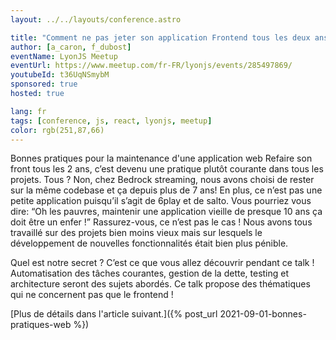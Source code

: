 ```yaml
---
layout: ../../layouts/conference.astro

title: "Comment ne pas jeter son application Frontend tous les deux ans ?"
author: [a_caron, f_dubost]
eventName: LyonJS Meetup
eventUrl: https://www.meetup.com/fr-FR/lyonjs/events/285497869/
youtubeId: t36UqNSmybM
sponsored: true
hosted: true

lang: fr
tags: [conference, js, react, lyonjs, meetup]
color: rgb(251,87,66)
---
```


Bonnes pratiques pour la maintenance d'une application web
Refaire son front tous les 2 ans, c’est devenu une pratique plutôt courante dans tous les projets. Tous ? Non, chez Bedrock streaming, nous avons choisi de rester sur la même codebase et ça depuis plus de 7 ans! En plus, ce n’est pas une petite application puisqu’il s’agit de 6play et de salto.
Vous pourriez vous dire: “Oh les pauvres, maintenir une application vieille de presque 10 ans ça doit être un enfer !”
Rassurez-vous, ce n’est pas le cas ! Nous avons tous travaillé sur des projets bien moins vieux mais sur lesquels le développement de nouvelles fonctionnalités était bien plus pénible.

Quel est notre secret ? C’est ce que vous allez découvrir pendant ce talk !
Automatisation des tâches courantes, gestion de la dette, testing et architecture seront des sujets abordés.
Ce talk propose des thématiques qui ne concernent pas que le frontend !

[Plus de détails dans l'article suivant.]({% post_url 2021-09-01-bonnes-pratiques-web %})


